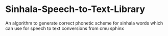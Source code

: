 # Sinhala-Speech-to-Text-Library
An algorithm to generate correct phonetic scheme for sinhala words which can use for speech to text conversions from cmu sphinx
